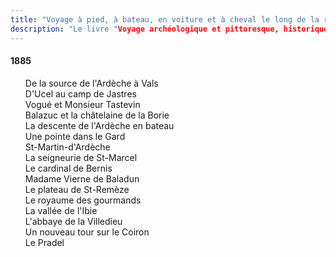 ```yaml
---
title: "Voyage à pied, à bateau, en voiture et à cheval le long de la rivière d'Ardèche"
description: "Le livre "Voyage archéologique et pittoresque, historique et géologique, fantaisiste et sentimental, économique et social, philosophique et politique, à pied, à bateau, en voiture et à cheval, le long de la rivière d'Ardèche" du Docteur Francus (Albin Mazon) publié en 1885 par l'Imprimerie du Patriote de Privas"
---
```


#### 1885

<div id="toc">

1. [De la source de l'Ardèche à Vals](01.html)
1. [D'Ucel au camp de Jastres](02.html)
1. [Vogué et Monsieur Tastevin](03.html)
1. [Balazuc et la châtelaine de la Borie](04.html)
1. [La descente de l'Ardèche en bateau](05.html)
1. [Une pointe dans le Gard](06.html)
1. [St-Martin-d'Ardèche](07.html)
1. [La seigneurie de St-Marcel](08.html)
1. [Le cardinal de Bernis](09.html)
1. [Madame Vierne de Baladun](10.html)
1. [Le plateau de St-Remèze](11.html)
1. [Le royaume des gourmands](12.html)
1. [La vallée de l'Ibie](13.html)
1. [L'abbaye de la Villedieu](14.html)
1. [Un nouveau tour sur le Coiron](15.html)
1. [Le Pradel](16.html)

</div>
